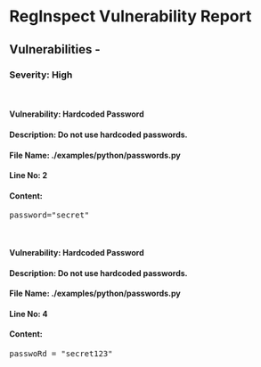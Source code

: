 # **RegInspect Vulnerability Report**

## **Vulnerabilities** -



### **Severity: High**
</br>

#### **Vulnerability: Hardcoded Password**
#### **Description**: Do not use hardcoded passwords.
#### **File Name**: ./examples/python/passwords.py
#### **Line No**: 2
#### **Content**: 
<pre>
password="secret"</pre>
</br>

#### **Vulnerability: Hardcoded Password**
#### **Description**: Do not use hardcoded passwords.
#### **File Name**: ./examples/python/passwords.py
#### **Line No**: 4
#### **Content**: 
<pre>
passwoRd = "secret123"</pre>
</br>



